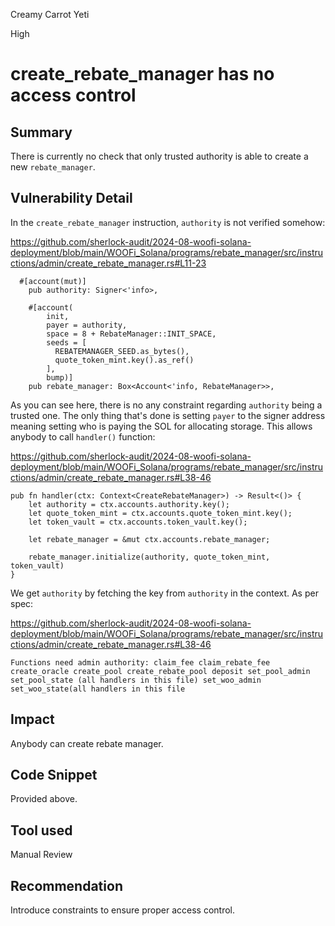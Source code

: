 Creamy Carrot Yeti

High

# create_rebate_manager has no access control

## Summary

There is currently no check that only trusted authority is able to create a new `rebate_manager`.

## Vulnerability Detail

In the `create_rebate_manager` instruction, `authority` is not verified somehow:

https://github.com/sherlock-audit/2024-08-woofi-solana-deployment/blob/main/WOOFi_Solana/programs/rebate_manager/src/instructions/admin/create_rebate_manager.rs#L11-23
```solidity
  #[account(mut)]
    pub authority: Signer<'info>,

    #[account(
        init,
        payer = authority,
        space = 8 + RebateManager::INIT_SPACE,
        seeds = [
          REBATEMANAGER_SEED.as_bytes(),
          quote_token_mint.key().as_ref()
        ],
        bump)]
    pub rebate_manager: Box<Account<'info, RebateManager>>,

```

As you can see here, there is no any constraint regarding `authority` being a trusted one. The only thing that's done is setting `payer` to the signer address meaning setting who is paying the SOL for allocating storage. This allows anybody to call `handler()` function:

https://github.com/sherlock-audit/2024-08-woofi-solana-deployment/blob/main/WOOFi_Solana/programs/rebate_manager/src/instructions/admin/create_rebate_manager.rs#L38-46
```solidity
pub fn handler(ctx: Context<CreateRebateManager>) -> Result<()> {
    let authority = ctx.accounts.authority.key();
    let quote_token_mint = ctx.accounts.quote_token_mint.key();
    let token_vault = ctx.accounts.token_vault.key();

    let rebate_manager = &mut ctx.accounts.rebate_manager;

    rebate_manager.initialize(authority, quote_token_mint, token_vault)
}

```

We get `authority` by fetching the key from `authority` in the context. As per spec:

https://github.com/sherlock-audit/2024-08-woofi-solana-deployment/blob/main/WOOFi_Solana/programs/rebate_manager/src/instructions/admin/create_rebate_manager.rs#L38-46
```solidity
Functions need admin authority: claim_fee claim_rebate_fee create_oracle create_pool create_rebate_pool deposit set_pool_admin set_pool_state (all handlers in this file) set_woo_admin set_woo_state(all handlers in this file
```

## Impact

Anybody can create rebate manager.

## Code Snippet

Provided above.

## Tool used

Manual Review

## Recommendation

Introduce constraints to ensure proper access control.